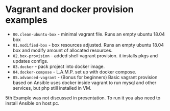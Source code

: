 Vagrant and docker provision examples
======================================

 - `00.clean-ubuntu-box` - minimal vagrant file. Runs an empty ubuntu 18.04 box
 - `01.modified-box` - box resources adjusted. Runs an empty ubuntu 18.04 box and modify amount of allocated resources.
 - `02.box-provision` - added shell vagrant provision. it installs pkgs and updates configs.
 - `03.docker` - pack project into docker image.
 - `04.docker-compose` - L.A.M.P. set up with docker compose.
 - `05.advanced-vagrant` - (Bonus for beginners) Basic vagrant provision based on Ansible uses docker inside vagrant to run mysql and other services, but php still installed in VM.
 
5th Example was not discussed in presentation. To run it you also need to install Ansible on host pc.